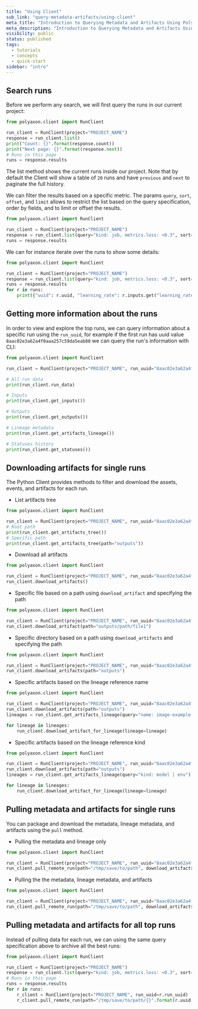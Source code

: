 ```yaml
---
title: "Using Client"
sub_link: "query-metadata-artifacts/using-client"
meta_title: "Introduction to Querying Metadata and Artifacts Using Polyaxon Client - Polyaxon quick start tutorial - Core Concepts"
meta_description: "Introduction to Querying Metadata and Artifacts Using Polyaxon Client - Become familiar with the ecosystem of Polyaxon tools with a top-level overview and useful links to get you started."
visibility: public
status: published
tags:
  - tutorials
  - concepts
  - quick-start
sidebar: "intro"
---
```


## Search runs

Before we perform any search, we will first query the runs in our current project:

```python
from polyaxon.client import RunClient

run_client = RunClient(project="PROJECT_NAME")
response = run_client.list()
print("Count: {}".format(response.count))
print("Next page: {}".format(response.next))
# Runs in this page
runs = response.results
```

The list method shows the current runs inside our project. 
Note that by default the Client will show a table of `20` runs and have `previous` and `next` to paginate the full history.

We can filter the results based on a specific metric. 
The params `query`, `sort`, `offset`, and `limit` allows to restrict the list based on the query specification, order by fields, and to limit or offset the results.

```python
from polyaxon.client import RunClient

run_client = RunClient(project="PROJECT_NAME")
response = run_client.list(query="kind: job, metrics.loss: <0.3", sort="-metrics.loss", limit=3)
runs = response.results
``` 

We can for instance iterate over the runs to show some details:

```python
from polyaxon.client import RunClient

run_client = RunClient(project="PROJECT_NAME")
response = run_client.list(query="kind: job, metrics.loss: <0.3", sort="-metrics.loss", limit=3)
runs = response.results
for r in runs:
    print({"uuid": r.uuid, "learning_rate": r.inputs.get("learning_rate"), "loss": r.outputs.get("loss"), "accuracy": r.outputs.get("accuracy")})
```

## Getting more information about the runs 

In order to view and explore the top runs, we can query information about a specific run using the `run_uuid`, 
for example if the first run has uuid value `8aac02e3a62a4f0aaa257c59da5eab80` we can query the run's information with CLI:

```python
from polyaxon.client import RunClient

run_client = RunClient(project="PROJECT_NAME", run_uuid="8aac02e3a62a4f0aaa257c59da5eab80")

# All run data
print(run_client.run_data)

# Inputs
print(run_client.get_inputs())

# Outputs
print(run_client.get_outputs())

# Lineage metadata
print(run_client.get_artifacts_lineage())

# Statuses history
print(run_client.get_statuses())
```

## Downloading artifacts for single runs

The Python Client provides methods to filter and download the assets, events, and artifacts for each run. 

 * List artifacts tree

```python
from polyaxon.client import RunClient

run_client = RunClient(project="PROJECT_NAME", run_uuid="8aac02e3a62a4f0aaa257c59da5eab80")
# Root path
print(run_client.get_artifacts_tree())
# Specific path
print(run_client.get_artifacts_tree(path="outputs"))
```
 
 * Download all artifacts

```python
from polyaxon.client import RunClient

run_client = RunClient(project="PROJECT_NAME", run_uuid="8aac02e3a62a4f0aaa257c59da5eab80")
run_client.download_artifacts()
```
  
 * Specific file based on a path using `download_artifact` and specifying the path

```python
from polyaxon.client import RunClient

run_client = RunClient(project="PROJECT_NAME", run_uuid="8aac02e3a62a4f0aaa257c59da5eab80")
run_client.download_artifact(path="outputs/path/file1")
```

 * Specific directory based on a path using `download_artifacts`  and specifying the path

```python
from polyaxon.client import RunClient

run_client = RunClient(project="PROJECT_NAME", run_uuid="8aac02e3a62a4f0aaa257c59da5eab80")
run_client.download_artifacts(path="outputs")
```

 * Specific artifacts based on the lineage reference name 
 
```python
from polyaxon.client import RunClient

run_client = RunClient(project="PROJECT_NAME", run_uuid="8aac02e3a62a4f0aaa257c59da5eab80")
run_client.download_artifacts(path="outputs")
lineages = run_client.get_artifacts_lineage(query="name: image-example | debug-csv-file").results

for lineage in lineages:
    run_client.download_artifact_for_lineage(lineage=lineage)
```

* Specific artifacts based on the lineage reference kind
 
```python
from polyaxon.client import RunClient

run_client = RunClient(project="PROJECT_NAME", run_uuid="8aac02e3a62a4f0aaa257c59da5eab80")
run_client.download_artifacts(path="outputs")
lineages = run_client.get_artifacts_lineage(query="kind: model | env").results

for lineage in lineages:
    run_client.download_artifact_for_lineage(lineage=lineage)
```

## Pulling metadata and artifacts for single runs

You can package and download the metadata, lineage metadata, and artifacts using the `pull` method.

 * Pulling the metadata and lineage only

```python
from polyaxon.client import RunClient

run_client = RunClient(project="PROJECT_NAME", run_uuid="8aac02e3a62a4f0aaa257c59da5eab80")
run_client.pull_remote_run(path="/tmp/save/to/path", download_artifacts=False)
```

 * Pulling the the metadata, lineage metadata, and artifacts

```python
from polyaxon.client import RunClient

run_client = RunClient(project="PROJECT_NAME", run_uuid="8aac02e3a62a4f0aaa257c59da5eab80")
run_client.pull_remote_run(path="/tmp/save/to/path", download_artifacts=True)
```

## Pulling metadata and artifacts for all top runs

Instead of pulling data for each run, we can using the same query specification above to archive all the best runs:


```python
from polyaxon.client import RunClient

run_client = RunClient(project="PROJECT_NAME")
response = run_client.list(query="kind: job, metrics.loss: <0.3", sort="-metrics.loss", limit=3)
# Runs in this page
runs = response.results
for r in runs:
    r_client = RunClient(project="PROJECT_NAME", run_uuid=r.run_uuid)
    r_client.pull_remote_run(path="/tmp/save/to/path/{}".format(r.uuid), download_artifacts=True)
```
